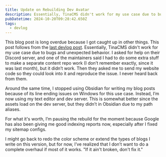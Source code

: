 ```yaml
---
title: Update on Rebuilding Dev Avatar
description: Essentially, TinaCMS didn't work for my use case due to bugs and unexpected behavior. I asked for help on their Discord server, and
pubDatetime: 2024-10-20T09:28:42.650Z
tags:
  - devlog
---
```


This blog post is long overdue because I got caught up in other things. This post follows from the [last devlog post](/posts/rebuilding-devavatar-devlog-1). Essentially, TinaCMS didn't work for my use case due to bugs and unexpected behavior. I asked for help on their Discord server, and one of the maintainers said I had to do some extra stuff to make a separate content repo work (I don’t remember exactly, since it was last month), but it didn’t work. Then they asked me to send my website code so they could look into it and reproduce the issue. I never heard back from them.

Around the same time, I stopped using Obsidian for writing my blog posts because of its line ending issues on Windows for this use case. Instead, I’m now using my text editor and dev server. This is somewhat better since the assets load on the dev server, but they didn’t in Obsidian due to my path aliases.

For what it's worth, I’m pausing the rebuild for the moment because Google has also been giving me good indexing reports now, especially after I fixed my sitemap configs.

I might go back to redo the color scheme or extend the types of blogs I write on this version, but for now, I’ve realized that I don’t want to do a complete overhaul if most of it works. "If it ain't broken, don't fix it."
